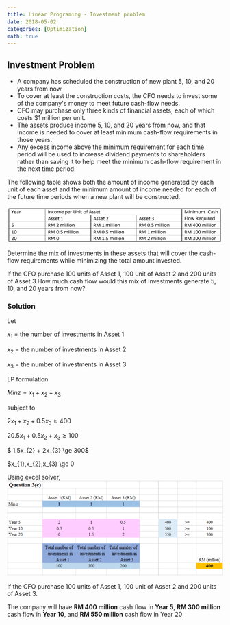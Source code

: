 ```yaml
---
title: Linear Programing - Investment problem 
date: 2018-05-02
categories: [Optimization]
math: true
---
```




## Investment Problem 

- A company has scheduled the construction of new plant 5, 10, and 20 years from now.
- To cover at least the construction costs, the CFO needs to invest some of the company's money to meet future cash-flow needs.
- CFO may purchase only three kinds of financial assets, each of which costs $1 million per unit.
- The assets produce income 5, 10, and 20 years from now, and that income is needed to cover at least minimum cash-flow requirements in those years.
- Any excess income above the minimum requirement for each time period will be used to increase dividend payments to shareholders rather than saving it to help meet the minimum cash-flow requirement in the next time period.

 The following table shows both the amount of income generated by each unit of each asset and the minimum amount of income needed for each of the future time periods when a new plant will be constructed.

![Picture](/assets/LPimages/Q1invest.png)

Determine the mix of investments in these assets that will cover the cash-flow requirements while minimizing the total amount invested.

If the CFO purchase 100 units of Asset 1, 100 unit of
Asset 2 and 200 units of Asset 3.How much cash flow would this mix of investments generate 5, 10, and 20 years from now?
### Solution

Let 

$x_{1}$ = the number of investments in Asset 1

$x_{2}$ = the number of investments in Asset 2

$x_{3}$ = the number of investments in Asset 3

LP formulation

$Min z = x_{1} + x_{2} + x_{3}$
    
subject to

$2x_{1}     +    x_{2} + 0.5x_{3} \ge 400$

$20.5x_{1}  + 0.5x_{2} +    x_{3} \ge 100$

$             1.5x_{2} +   2x_{3} \ge 300$

$x_{1},x_{2},x_{3} \ge 0

Using excel solver,
![Picture](/assets/LPimages/Q1invest2.png)

If the CFO purchase 100 units of Asset 1, 100 unit of Asset 2 and 200 units of Asset 3. 

The company will have **RM 400 million** cash flow in **Year 5**, **RM 300 million** cash flow in **Year 10**, and **RM 550 million** cash flow in Year 20

